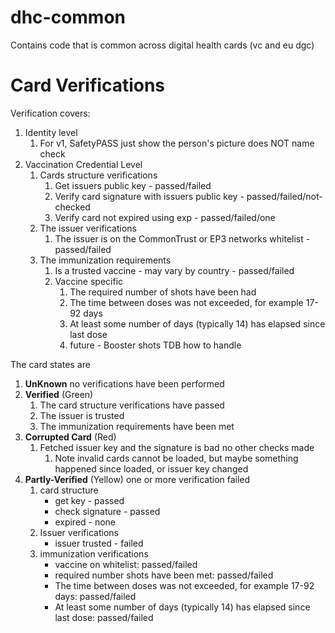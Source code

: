 # dhc-common
Contains code that is common across digital health cards (vc and eu dgc)

# Card Verifications

Verification covers:
1. Identity level
    1. For v1, SafetyPASS just show the person's picture does NOT name check
2. Vaccination Credential Level
    1. Cards structure verifications
        1. Get issuers public key - passed/failed
        2. Verify card signature with issuers public key - passed/failed/not-checked
        3. Verify card not expired using exp - passed/failed/one
    2. The issuer verifications
        1. The issuer is on the CommonTrust or EP3 networks whitelist - passed/failed
    3. The immunization requirements
        1. Is a trusted vaccine - may vary by country - passed/failed
        2. Vaccine specific
            1. The required number of shots have been had
            2. The time between doses was not exceeded, for example 17-92 days
            3. At least some number of days (typically 14) has elapsed since last dose
            4. future - Booster shots TDB how to handle

The card states are
1. **UnKnown** no verifications have been performed
2. **Verified** (Green) 
   1. The card structure verifications have passed 
   2. The issuer is trusted 
   3. The immunization requirements have been met
3. **Corrupted Card** (Red)
   1. Fetched issuer key and the signature is bad no other checks made
      1. Note invalid cards cannot be loaded, but maybe something happened since loaded, or issuer key changed
4. **Partly-Verified** (Yellow) one or more verification failed
   1. card structure
       - get key - passed
       - check signature - passed
       - expired - none
   2. Issuer verifications
       - issuer trusted - failed
   3. immunization verifications
       - vaccine on whitelist: passed/failed
       - required number shots have been met: passed/failed
       - The time between doses was not exceeded, for example 17-92 days: passed/failed
       -  At least some number of days (typically 14) has elapsed since last dose: passed/failed